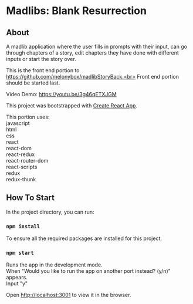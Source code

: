 # Madlibs: Blank Resurrection

## About

A madlib application where the user fills in prompts with their input, can go through chapters of a story, edit chapters they have done with different inputs or start the story over.

This is the front end portion to https://github.com/melonybox/madlibStoryBack.<br>
Front end portion should be started last.

Video Demo: https://youtu.be/3g46qETXJGM

This project was bootstrapped with [Create React App](https://github.com/facebook/create-react-app).

This portion uses:<br>
javascript<br>
html<br>
css<br>
react<br>
react-dom<br>
react-redux<br>
react-router-dom<br>
react-scripts<br>
redux<br>
redux-thunk<br>

## How To Start

In the project directory, you can run:

### `npm install`

To ensure all the required packages are installed for this project.

### `npm start`

Runs the app in the development mode.<br>
When "Would you like to run the app on another port instead? (y/n)" appears.<br>
Input "y"

Open [http://localhost:3001](http://localhost:3001) to view it in the browser.
